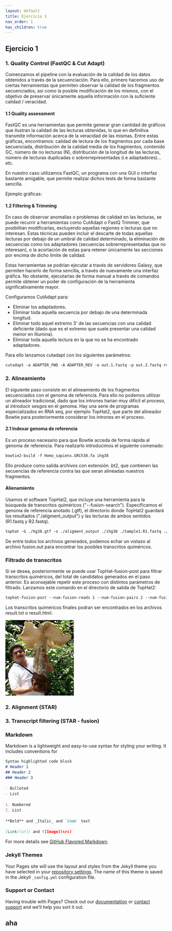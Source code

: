 ```yaml
---
layout: default
title: Ejercicio 1
nav_order: 1
has_children: true
---
```


## Ejercicio 1

### 1. Quality Control (FastQC & Cut Adapt)


Comenzamos el pipeline con la evaluación de la calidad de los datos obtenidos a través de la secuenciación. Para ello, primero hacemos uso de ciertas herramientas que permiten observar la calidad de los fragmentos secuenciados, asi como la posible modificación de los mismos, con el objetivo de preservar únicamente aquella información con la suficiente calidad / veracidad.


#### 1.1 Quality assessment


FastQC es una herramientas que permite generar gran cantidad de gráficos que ilustran la calidad de las lecturas obtenidas, lo que en definitiva transmite información acerca de la veracidad de las mismas. Entre estas gráficas, encontramos: calidad de lectura de los fragmentos por cada base secuenciada, distribución de la calidad media de los fragmentos, contenido GC, número de no lecturas (N), distribución de la longitud de las lecturas, número de lecturas duplicadas o sobrerrepresentadas (i.e adaptadores)… etc.

En nuestro caso utilizamos FastQC, un programa con una GUI o interfaz bastante amigable, que permite realizar dichos tests de forma bastante sencilla.

Ejemplo gráficas:


#### 1.2 Filtering & Trimming


En caso de observar anomalías o problemas de calidad en las lecturas, se puede recurrir a herramientas como CutAdapt o FastQ Trimmer, que posibilitan modificarlas, excluyendo aquellas regiones o lecturas que no interesan. Estas técnicas pueden incluir el descarte de todas aquellas lecturas por debajo de un umbral de calidad determinado, la eliminación de secuencias como los adaptadores (secuencias sobrerrepresentadas que no interesan), o la acortación de estas para retener únicamente las secciones por encima de dicho límite de calidad.

Estas herramientas se podrían ejecutar a través de servidores Galaxy, que permiten hacerlo de forma sencilla, a través de nuevamente una interfaz gráfica. No obstante, ejecutarlas de forma manual a través de comandos permite obtener un poder de configuración de la herramienta significativamente mayor.

Configuramos CutAdapt para:

- Eliminar los adaptadores.
- Eliminar toda aquella secuencia por debajo de una determinada longitud.
- Eliminar todo aquel extremo 3' de las secuencias con una calidad deficiente (dado que es el extremo que suele presentar una calidad menor en Illumina).
- Eliminar toda aquella lectura en la que no se ha encontrado adaptadores.

Para ello lanzamos cutadapt con los siguientes parámetros:

```markdown
cutadapt -a ADAPTER_FWD -A ADAPTER_REV -o out.1.fastq -p out.2.fastq reads.1.fastq reads.2.fastq -m 250 -M 250 -q 28 --discard-untrimmed
```


### 2. Alineamiento

El siguiente paso consiste en el alineamiento de los fragmentos secuenciados con el genoma de referencia. Para ello no podemos utilizar un alineador tradicional, dado que los intrones harian muy dificil el proceso, al introducir sesgos en el genoma. Hay una serie de programas especializados en RNA seq, por ejemplo TopHat2, que parte del alineador Bowtie para posteriormente considerar los intrones en el proceso. 

#### 2.1 Indexar genoma de referencia

Es un proceso necesario para que Bowtie acceda de forma rápida al genoma de referencia. Para realizarlo introducimos el siguiente comenado:

```markdown
bowtie2-build -f Homo_sapiens.GRCh38.fa ihg38
```
Ello produce como salida archivos con extensión .bt2, que contienen las secuencias de referencia contra las que seran alineadas nuestros fragmentos. 

#### Alienamiento

Usamos el software TopHat2, que incluye una herramienta para la búsqueda de transcritos quiméricos ("--fusion-search"). Especificamos el genoma de referencia anotado (.gtf), el directorio donde TopHat2 guardará los resultados ("./aligment_output") y las lecturas de ambos sentidos (R1.fastq y R2.fastq).

```markdown
tophat -G ./hg38.gtf -o ./aligment_output ./ihg38 ./Sample1.R1.fastq ./Sample1.R2.fastq --fusion-search
```
De entre todos los archivos generados, podemos echar un vistazo al archivo fusion.out para encontrar los posibles transcritos quiméricos.

### Filtrado de transcritos

Si se desea, posteriormente se puede usar TopHat-fusion-post para filtrar transcritos quiméricos, del total de candidatos generados en el paso anterior. Es aconsejable repetir este proceso con distintos parámetros de filtrado. Lanzamos este comando en el directorio de salida de TopHat2:

```markdown
tophat-fusion-post --num-fusion-reads 1 --num-fusion-pairs 2 --num-fusion-both 5 ../ihg38
```

Los transcritos quiméricos finales podran ser encontrados en los archivos result.txt o result.html.


![image](/Unknown.jpeg)

### 2. Alignment (STAR)

### 3. Transcript filtering (STAR - fusion)



### Markdown

Markdown is a lightweight and easy-to-use syntax for styling your writing. It includes conventions for

```markdown
Syntax highlighted code block
# Header 1
## Header 2
### Header 3

- Bulleted
- List

1. Numbered
2. List

**Bold** and _Italic_ and `Code` text

[Link](url) and ![Image](src)
```

For more details see [GitHub Flavored Markdown](https://guides.github.com/features/mastering-markdown/).

### Jekyll Themes

Your Pages site will use the layout and styles from the Jekyll theme you have selected in your [repository settings](https://github.com/ibienzobas/ibienzobas.github.io/settings). The name of this theme is saved in the Jekyll `_config.yml` configuration file.

### Support or Contact

Having trouble with Pages? Check out our [documentation](https://docs.github.com/categories/github-pages-basics/) or [contact support](https://support.github.com/contact) and we’ll help you sort it out.

## aha
